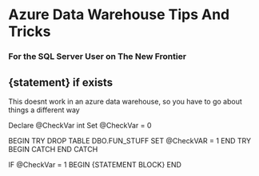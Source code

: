 # Azure Data Warehouse Tips And Tricks
### For the SQL Server User on The New Frontier

## {statement} if exists

This doesnt work in an azure data warehouse, so you have to go about things a different way

Declare @CheckVar int
Set @CheckVar = 0

BEGIN TRY
  DROP TABLE DBO.FUN_STUFF
  SET @CheckVAR = 1
END TRY
BEGIN CATCH
END CATCH

IF @CheckVar = 1 
BEGIN
  {STATEMENT BLOCK}
END
